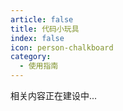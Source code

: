 ```yaml
---
article: false
title: 代码小玩具
index: false
icon: person-chalkboard
category:
  - 使用指南
---
```


相关内容正在建设中...
